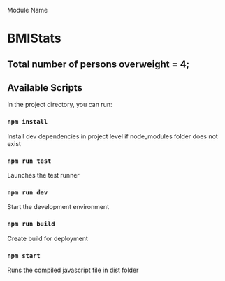 Module Name
# BMIStats

## Total number of persons overweight = 4;


## Available Scripts

In the project directory, you can run:
### `npm install`
Install dev dependencies in project level if node_modules folder does not exist

### `npm run test`
Launches the test runner

### `npm run dev`
Start the development environment

### `npm run build`
Create build for deployment

### `npm start`
Runs the compiled javascript file in dist folder





